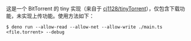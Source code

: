 这是一个 BitTorrent 的 tiny 实现（来自于 [cj1128/tinyTorrent](https://github.com/cj1128/tinyTorrent)），仅包含下载功能，未实现上传功能。使用方法如下：

```shell
$ deno run --allow-read --allow-net --allow-write ./main.ts <file.torrent> --debug
```
